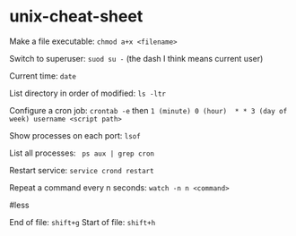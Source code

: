 # unix-cheat-sheet

Make a file executable: `chmod a+x <filename>`

Switch to superuser: `suod su -` (the dash I think means current user)

Current time: `date`

List directory in order of modified: `ls -ltr`

Configure a cron job: `crontab -e` then `1 (minute) 0 (hour)  * * 3 (day of week) username <script path>`

Show processes on each port: `lsof`

List all processes: ` ps aux | grep cron`

Restart service: `service crond restart`

Repeat a command every n seconds: `watch -n n <command>`

#less

End of file: `shift+g`
Start of file: `shift+h`

